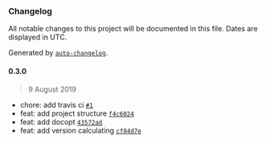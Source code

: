 ### Changelog

All notable changes to this project will be documented in this file. Dates are displayed in UTC.

Generated by [`auto-changelog`](https://github.com/CookPete/auto-changelog).

#### 0.3.0

> 9 August 2019

- chore: add travis ci [`#1`](https://github.com/WqyJh/bumping/pull/1)
- feat: add project structure [`f4c6024`](https://github.com/WqyJh/bumping/commit/f4c6024f71868b8f4ffaaa9ba1013f9732b8da3c)
- feat: add docopt [`43572ad`](https://github.com/WqyJh/bumping/commit/43572add7f7aacc7819604b39c0f21299cc3fa3c)
- feat: add version calculating [`cf84d7e`](https://github.com/WqyJh/bumping/commit/cf84d7ee1d080b0ab79f96727adc9544f07c48d9)
